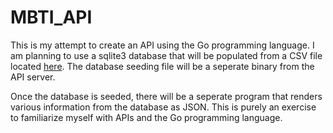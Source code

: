# MBTI_API

This is my attempt to create an API using the Go programming language.  I am planning to use a sqlite3 database that will be populated from a CSV file located [here](https://www.kaggle.com/datasnaek/mbti-type/data).  The database seeding file will be a seperate binary from the API server.

Once the database is seeded, there will be a seperate program that renders various information from the database as JSON.  This is purely an exercise to familiarize myself with APIs and the Go programming language.
